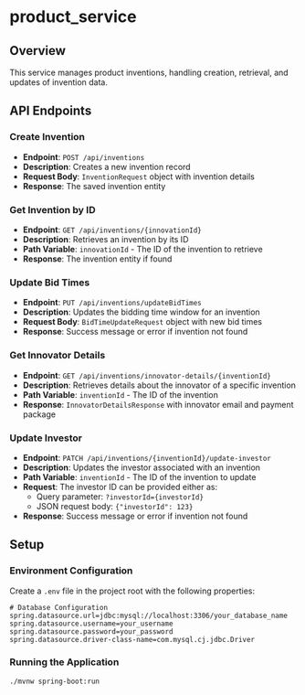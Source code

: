 # product_service

## Overview
This service manages product inventions, handling creation, retrieval, and updates of invention data.

## API Endpoints

### Create Invention
- **Endpoint**: `POST /api/inventions`
- **Description**: Creates a new invention record
- **Request Body**: `InventionRequest` object with invention details
- **Response**: The saved invention entity

### Get Invention by ID
- **Endpoint**: `GET /api/inventions/{innovationId}`
- **Description**: Retrieves an invention by its ID
- **Path Variable**: `innovationId` - The ID of the invention to retrieve
- **Response**: The invention entity if found

### Update Bid Times
- **Endpoint**: `PUT /api/inventions/updateBidTimes`
- **Description**: Updates the bidding time window for an invention
- **Request Body**: `BidTimeUpdateRequest` object with new bid times
- **Response**: Success message or error if invention not found

### Get Innovator Details
- **Endpoint**: `GET /api/inventions/innovator-details/{inventionId}`
- **Description**: Retrieves details about the innovator of a specific invention
- **Path Variable**: `inventionId` - The ID of the invention
- **Response**: `InnovatorDetailsResponse` with innovator email and payment package

### Update Investor
- **Endpoint**: `PATCH /api/inventions/{inventionId}/update-investor`
- **Description**: Updates the investor associated with an invention
- **Path Variable**: `inventionId` - The ID of the invention to update
- **Request**: The investor ID can be provided either as:
  - Query parameter: `?investorId={investorId}`
  - JSON request body: `{"investorId": 123}`
- **Response**: Success message or error if invention not found

## Setup

### Environment Configuration
Create a `.env` file in the project root with the following properties:
```properties
# Database Configuration
spring.datasource.url=jdbc:mysql://localhost:3306/your_database_name
spring.datasource.username=your_username
spring.datasource.password=your_password
spring.datasource.driver-class-name=com.mysql.cj.jdbc.Driver
```

### Running the Application
```bash
./mvnw spring-boot:run
```